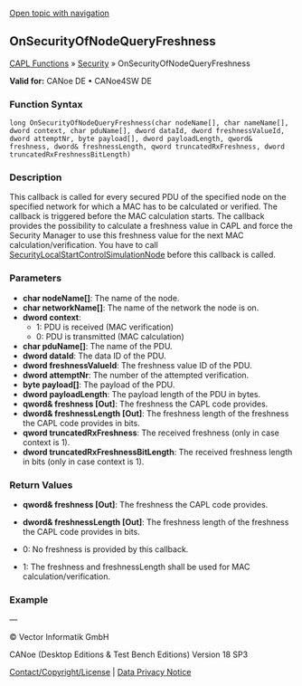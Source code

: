 [Open topic with navigation](../../../../../CANoeDEFamily.htm#Topics/CAPLFunctions/Security/CallbackHandler/CAPLfunctionOnSecurityOfNodeQueryFreshness.md)

## OnSecurityOfNodeQueryFreshness

[CAPL Functions](../../CAPLfunctions.md) » [Security](../CAPLFunctionsSecurityOverview.md) » OnSecurityOfNodeQueryFreshness

**Valid for:** CANoe DE • CANoe4SW DE

### Function Syntax

```
long OnSecurityOfNodeQueryFreshness(char nodeName[], char nameName[], dword context, char pduName[], dword dataId, dword freshnessValueId, dword attemptNr, byte payload[], dword payloadLength, qword& freshness, dword& freshnessLength, qword truncatedRxFreshness, dword truncatedRxFreshnessBitLength)
```

### Description

This callback is called for every secured PDU of the specified node on the specified network for which a MAC has to be calculated or verified. The callback is triggered before the MAC calculation starts. The callback provides the possibility to calculate a freshness value in CAPL and force the Security Manager to use this freshness value for the next MAC calculation/verification. You have to call [SecurityLocalStartControlSimulationNode](../Functions/CAPLfunctionSecurityLocalStartControlSimulationNode.md) before this callback is called.

### Parameters

- **char nodeName[]**: The name of the node.
- **char networkName[]**: The name of the network the node is on.
- **dword context**:
  - 1: PDU is received (MAC verification)
  - 0: PDU is transmitted (MAC calculation)
- **char pduName[]**: The name of the PDU.
- **dword dataId**: The data ID of the PDU.
- **dword freshnessValueId**: The freshness value ID of the PDU.
- **dword attemptNr**: The number of the attempted verification.
- **byte payload[]**: The payload of the PDU.
- **dword payloadLength**: The payload length of the PDU in bytes.
- **qword& freshness [Out]**: The freshness the CAPL code provides.
- **dword& freshnessLength [Out]**: The freshness length of the freshness the CAPL code provides in bits.
- **qword truncatedRxFreshness**: The received freshness (only in case context is 1).
- **dword truncatedRxFreshnessBitLength**: The received freshness length in bits (only in case context is 1).

### Return Values

- **qword& freshness [Out]**: The freshness the CAPL code provides.
- **dword& freshnessLength [Out]**: The freshness length of the freshness the CAPL code provides in bits.

- 0: No freshness is provided by this callback.
- 1: The freshness and freshnessLength shall be used for MAC calculation/verification.

### Example

—

© Vector Informatik GmbH

CANoe (Desktop Editions & Test Bench Editions) Version 18 SP3

[Contact/Copyright/License](../../../Shared/ContactCopyrightLicense.md) | [Data Privacy Notice](https://www.vector.com/int/en/company/get-info/privacy-policy/)
